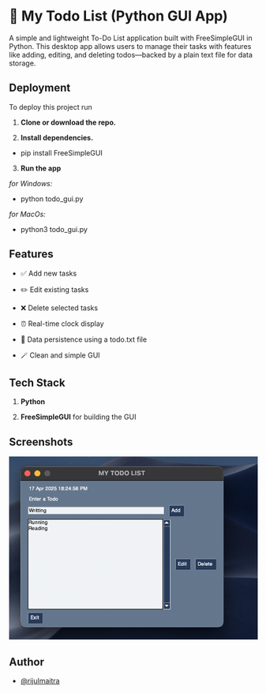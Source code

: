 
# 📝 My Todo List (Python GUI App)

A simple and lightweight To-Do List application built with FreeSimpleGUI in Python. This desktop app allows users to manage their tasks with features like adding, editing, and deleting todos—backed by a plain text file for data storage.


## Deployment

To deploy this project run

1. **Clone or download the repo.**

2. **Install dependencies.** 
- pip install FreeSimpleGUI

3. **Run the app**

*for Windows:*
- python todo_gui.py

*for MacOs:*
- python3 todo_gui.py


## Features

- ✅ Add new tasks

- ✏️ Edit existing tasks

- ❌ Delete selected tasks

- ⏰ Real-time clock display

- 💾 Data persistence using a todo.txt file

- 🪄 Clean and simple GUI


## Tech Stack

1. **Python** 

2. **FreeSimpleGUI** for building the GUI


## Screenshots

![App Screenshort](image.png)


## Author

- [@rijulmaitra](https://github.com/rijulmaitra)

